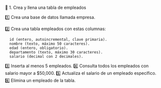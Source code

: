 📌 1. Crea y llena una tabla de empleados

1️⃣ Crea una base de datos llamada empresa.

2️⃣ Crea una tabla empleados con estas columnas:
```
  id (entero, autoincremental, clave primaria).
  nombre (texto, máximo 50 caracteres).
  edad (entero, obligatorio).
  departamento (texto, máximo 30 caracteres).
  salario (decimal con 2 decimales).
```

3️⃣ Inserta al menos 5 empleados.
4️⃣ Consulta todos los empleados con salario mayor a $50,000.
5️⃣ Actualiza el salario de un empleado específico.
6️⃣ Elimina un empleado de la tabla.
